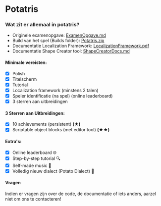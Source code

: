 # Potatris
### Wat zit er allemaal in potatris?

- Originele examenopgave: [ExamenOpgave.md](ExamenOpgave.md)
- Build van het spel (Builds folder): [Potatris.zip](Builds/Potatris_Build.zip)
- Documentatie Localization Framework: [LocalizationFramework.pdf](Assets/Documentation/LocalizationDocs.pdf)
- Documentatie Shape Creator tool: [ShapeCreatorDocs.md](Assets/Documentation/ShapeCreatorDocs.md)


#### Minimale vereisten:
- [x] Polish
- [x] Titelscherm
- [x] Tutorial 
- [x] Localization framework (minstens 2 talen)
- [x] Speler identificatie (na spel) (online leaderboard)
- [x] 3 sterren aan uitbreidingen

#### 3 Sterren aan Uitbreidingen:
- [x] 10 achievements (persistent) **(★)**
- [x] Scriptable object blocks (met editor tool) **(★★)**

#### Extra's:
- [x] Online leaderboard 🌐
- [x] Step-by-step tutorial 🔍
- [x] Self-made music 🎹
- [x] Volledig nieuw dialect (Potato Dialect) 🥔

#### Vragen
Indien er vragen zijn over de code, de documentatie of iets anders, aarzel niet om ons te contacteren!